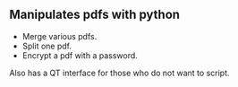 ## Manipulates pdfs with python

- Merge various pdfs.
- Split one pdf.
- Encrypt a pdf with a password.

Also has a QT interface for those who do not want to script.

